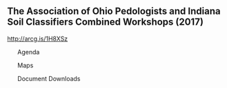## The Association of Ohio Pedologists and Indiana Soil Classifiers Combined Workshops (2017)

http://arcg.is/1H8XSz

<ul>Agenda</ul>
<ul>Maps</ul>
<ul>Document Downloads</ul>
